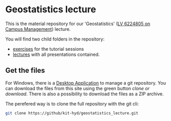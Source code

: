 # Geostatistics lecture

This is the material repository for our 'Geostatistics' ([LV 6224805 on Campus Management](https://campus.studium.kit.edu/ev/2HKQRqFeSTu15TtPGocP-Q/de)) lecture.

You will find two child folders in the repository:

* [exercises](https://github.com/KIT-HYD/geostatistics_lecture/tree/master/exercises) for the tutorial sessions
* [lectures](https://github.com/KIT-HYD/geostatistics_lecture/tree/master/lectures) with all presentations contained.

## Get the files

For Windows, there is a [Desktop Application](https://desktop.github.com/) to manage a git repository. 
You can download the files from this site using the green button *clone or download*. There is also a
possibility to download the files as a ZIP archive.

The perefered way is to clone the full repository with the git cli:

```bash
git clone https://github/kit-hyd/geostatistics_lecture.git
```